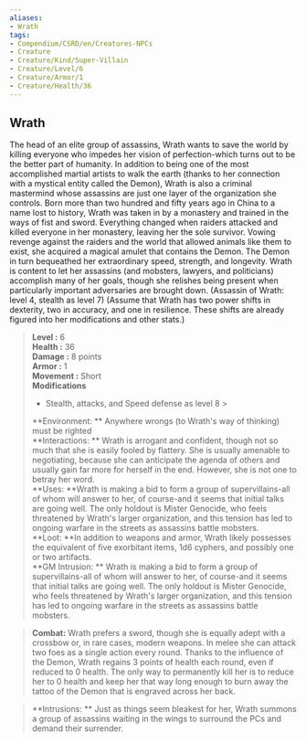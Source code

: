 ```yaml
---
aliases:
- Wrath
tags:
- Compendium/CSRD/en/Creatures-NPCs
- Creature
- Creature/Kind/Super-Villain
- Creature/Level/6
- Creature/Armor/1
- Creature/Health/36
---
```


  
## Wrath  
The head of an elite group of assassins, Wrath wants to save the world by killing everyone who impedes her vision of perfection-which turns out to be the better part of humanity. In addition to being one of the most accomplished martial artists to walk the earth (thanks to her connection with a mystical entity called the Demon), Wrath is also a criminal mastermind whose assassins are just one layer of the organization she controls.
Born more than two hundred and fifty years ago in China to a name lost to history, Wrath was taken in by a monastery and trained in the ways of fist and sword. Everything changed when raiders attacked and killed everyone in her monastery, leaving her the sole survivor. Vowing revenge against the raiders and the world that allowed animals like them to exist, she acquired a magical amulet that contains the Demon. The Demon in turn bequeathed her extraordinary speed, strength, and longevity.
Wrath is content to let her assassins (and mobsters, lawyers, and politicians) accomplish many of her goals, though she relishes being present when particularly important adversaries are brought down.
(Assassin of Wrath: level 4, stealth as level 7)
(Assume that Wrath has two power shifts in dexterity, two in accuracy, and one in resilience. These shifts are already figured into her modifications and other stats.)  

  
> **Level :** 6  
> **Health :** 36  
> **Damage :** 8 points  
> **Armor :** 1  
> **Movement :** Short  
> **Modifications**  
>- Stealth, attacks, and Speed defense as level 8 >
>  
> **Environment: ** Anywhere wrongs (to Wrath's way of thinking) must be righted  
> **Interactions: ** Wrath is arrogant and confident, though not so much that she is easily fooled by flattery. She is usually amenable to negotiating, because she can anticipate the agenda of others and usually gain far more for herself in the end. However, she is not one to betray her word.  
> **Uses: **Wrath is making a bid to form a group of supervillains-all of whom will answer to her, of course-and it seems that initial talks are going well. The only holdout is Mister Genocide, who feels threatened by Wrath's larger organization, and this tension has led to ongoing warfare in the streets as assassins battle mobsters.  
> **Loot: **In addition to weapons and armor, Wrath likely possesses the equivalent of five exorbitant items, 1d6 cyphers, and possibly one or two artifacts.  
> **GM Intrusion: ** Wrath is making a bid to form a group of supervillains-all of whom will answer to her, of course-and it seems that initial talks are going well. The only holdout is Mister Genocide, who feels threatened by Wrath's larger organization, and this tension has led to ongoing warfare in the streets as assassins battle mobsters.  

> **Combat:** 
> Wrath prefers a sword, though she is equally adept with a crossbow or, in rare cases, modern weapons. In melee she can attack two foes as a single action every round.
Thanks to the influence of the Demon, Wrath regains 3 points of health each round, even if reduced to 0 health. The only way to permanently kill her is to reduce her to 0 health and keep her that way long enough to burn away the tattoo of the Demon that is engraved across her back.  
  

> **Intrusions: ** 
> Just as things seem bleakest for her, Wrath summons a group of assassins waiting in the wings to surround the PCs and demand their surrender.  
